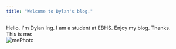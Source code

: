 ```yaml
---
title: "Welcome to Dylan's blog."
---
```


Hello. I'm Dylan Ing. I am a student at EBHS. Enjoy my blog. Thanks.  
This is me:  
![mePhoto](https://user-images.githubusercontent.com/83851637/172258077-11df652b-ac1a-4f3d-802e-fe3ee35333ab.png)

